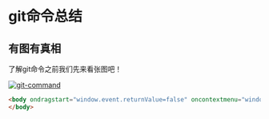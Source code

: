 

# git命令总结

## 有图有真相

了解git命令之前我们先来看张图吧！

<a target="_blank" href="/images/Tools/Git/git-command.png">
  <img :src="$withBase('/images/Tools/Git/git-command.png')" draggable="ture" alt="git-command"/>
</a>

```html
<body ondragstart="window.event.returnValue=false" oncontextmenu="window.event.returnValue=false" onselectstart="event.returnValue=false">
</body>
```

